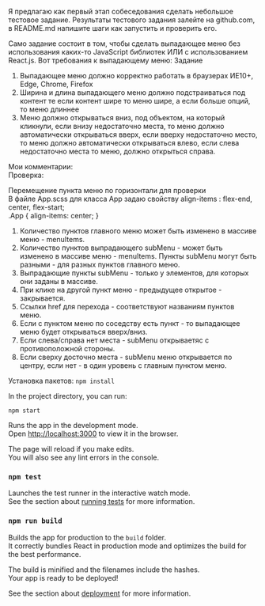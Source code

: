 

Я предлагаю как первый этап собеседования сделать небольшое тестовое задание.
Результаты тестового задания залейте на github.com, в README.md напишите шаги как запустить и проверить его.

Само задание состоит в том, чтобы сделать выпадающее меню без использования каких-то JavaScript библиотек ИЛИ с использованием React.js.
Вот требования к выпадающему меню:
Задание
1. Выпадающее меню должно корректно работать в браузерах ИЕ10+, Edge, Chrome, Firefox
2. Ширина и длина выпадающего меню должно подстраиваться под контент те если контент шире то меню шире, а если больше опций, то меню длиннее
3. Меню должно открываться вниз, под объектом, на который кликнули, если внизу недостаточно места, то меню должно автоматически открываться вверх, если вверху недостаточно место, то меню должно автоматически открываться влево, если слева недостаточно места то меню, должно открыться справа.


Мои комментарии:<br>
Проверка:<br>

Перемещение пункта меню по горизонтали для проверки <br>
В файле App.scss для класса App задаю свойству align-items : flex-end, center, flex-start;<br>
.App {
    align-items: center;
}<br>

1. Количество пунктов главного меню может быть изменено в массиве меню - menuItems.
2. Количество пунктов выпрадающего subMenu - может быть изменено в массиве меню - menuItems. Пункты subMenu могут быть разными - для разных пунктов главного меню.
3. Выпрадающие пункты subMenu - только у элементов, для которых они заданы в массиве.
4. При клике на другой пункт меню - предыдущее открытое - закрывается.
5. Ссылки href для перехода - соответствуют названиям пунктов меню.
6. Если с пунктом меню по соседству есть пункт - то выпадающее меню будет открываться вверх/вниз.
7. Если слева/справа нет места - subMenu открываетяс с противоположной стороны.
8. Если сверху досточно места - subMenu меню открывается по центру, если нет - в один уровень с главным пунктом меню.



Установка пакетов: 
`npm install`

In the project directory, you can run:

`npm start`

Runs the app in the development mode.<br>
Open [http://localhost:3000](http://localhost:3000) to view it in the browser.

The page will reload if you make edits.<br>
You will also see any lint errors in the console.

### `npm test`

Launches the test runner in the interactive watch mode.<br>
See the section about [running tests](#running-tests) for more information.

### `npm run build`

Builds the app for production to the `build` folder.<br>
It correctly bundles React in production mode and optimizes the build for the best performance.

The build is minified and the filenames include the hashes.<br>
Your app is ready to be deployed!

See the section about [deployment](#deployment) for more information.



